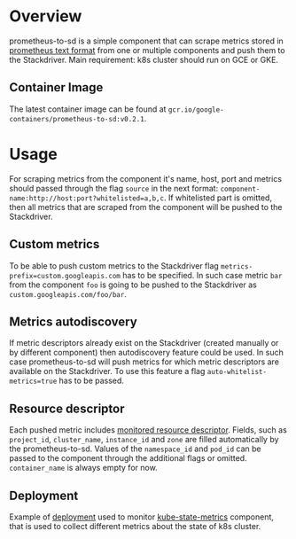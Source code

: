 # Overview

prometheus-to-sd is a simple component that can scrape metrics stored in
[prometheus text format](https://prometheus.io/docs/instrumenting/exposition_formats/)
from one or multiple components and push them to the Stackdriver. Main requirement:
k8s cluster should run on GCE or GKE.

## Container Image

The latest container image can be found at
`gcr.io/google-containers/prometheus-to-sd:v0.2.1`.

# Usage

For scraping metrics from the component it's name, host, port and metrics should passed
through the flag `source` in the next format:
`component-name:http://host:port?whitelisted=a,b,c`. If whitelisted part is
omitted, then all metrics that are scraped from the component will be pushed
to the Stackdriver.

## Custom metrics

To be able to push custom metrics to the Stackdriver flag `metrics-prefix=custom.googleapis.com`
has to be specified. In such case metric `bar` from the component
`foo` is going to be pushed to the Stackdriver as `custom.googleapis.com/foo/bar`.

## Metrics autodiscovery

If metric descriptors already exist on the Stackdriver (created manually or by different component)
then autodiscovery feature could be used. In such case prometheus-to-sd will push metrics for
which metric descriptors are available on the Stackdriver. To use this feature a flag
`auto-whitelist-metrics=true` has to be passed.

## Resource descriptor

Each pushed metric includes [monitored resource
descriptor](https://cloud.google.com/logging/docs/api/v2/resource-list#resource-types). Fields, such as
`project_id`, `cluster_name`, `instance_id` and `zone` are filled automatically by
the prometheus-to-sd. Values of the `namespace_id` and `pod_id` can be passed to
the component through the additional flags or omitted. `container_name` is
always empty for now.

## Deployment

Example of [deployment](https://github.com/GoogleCloudPlatform/k8s-stackdriver/blob/master/prometheus-to-sd/kubernetes/prometheus-to-sd-kube-state-metrics.yaml)
used to monitor
[kube-state-metrics](https://raw.githubusercontent.com/kubernetes/kube-state-metrics) component, that is used to collect
different metrics about the state of k8s cluster.
